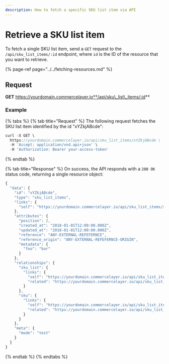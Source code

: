```yaml
---
description: How to fetch a specific SKU list item via API
---
```


# Retrieve a SKU list item

To fetch a single SKU list item, send a `GET` request to the `/api/sku_list_items/:id` endpoint, where `id` is the ID of the resource that you want to retrieve.

{% page-ref page="../../fetching-resources.md" %}

## Request

**GET** https://yourdomain.commercelayer.io**/api/sku\_list\_items/:id**

### **Example**

{% tabs %}
{% tab title="Request" %}
The following request fetches the SKU list item identified by the id "xYZkjABcde":

```javascript
curl -X GET \
  https://yourdomain.commercelayer.io/api/sku_list_items/xYZkjABcde \
  -H 'Accept: application/vnd.api+json' \
  -H 'Authorization: Bearer your-access-token'
```
{% endtab %}

{% tab title="Response" %}
On success, the API responds with a `200 OK` status code, returning a single resource object:

```javascript
{
  "data": {
    "id": "xYZkjABcde",
    "type": "sku_list_items",
    "links": {
      "self": "https://yourdomain.commercelayer.io/api/sku_list_items/xYZkjABcde"
    },
    "attributes": {
      "position": 2,
      "created_at": "2018-01-01T12:00:00.000Z",
      "updated_at": "2018-01-01T12:00:00.000Z",
      "reference": "ANY-EXTERNAL-REFEFERNCE",
      "reference_origin": "ANY-EXTERNAL-REFEFERNCE-ORIGIN",
      "metadata": {
        "foo": "bar"
      }
    },
    "relationships": {
      "sku_list": {
        "links": {
          "self": "https://yourdomain.commercelayer.io/api/sku_list_items/xYZkjABcde/relationships/sku_list",
          "related": "https://yourdomain.commercelayer.io/api/sku_list_items/xYZkjABcde/sku_list"
        }
      },
      "sku": {
        "links": {
          "self": "https://yourdomain.commercelayer.io/api/sku_list_items/xYZkjABcde/relationships/sku",
          "related": "https://yourdomain.commercelayer.io/api/sku_list_items/xYZkjABcde/sku"
        }
      }
    },
    "meta": {
      "mode": "test"
    }
  }
}
```
{% endtab %}
{% endtabs %}

